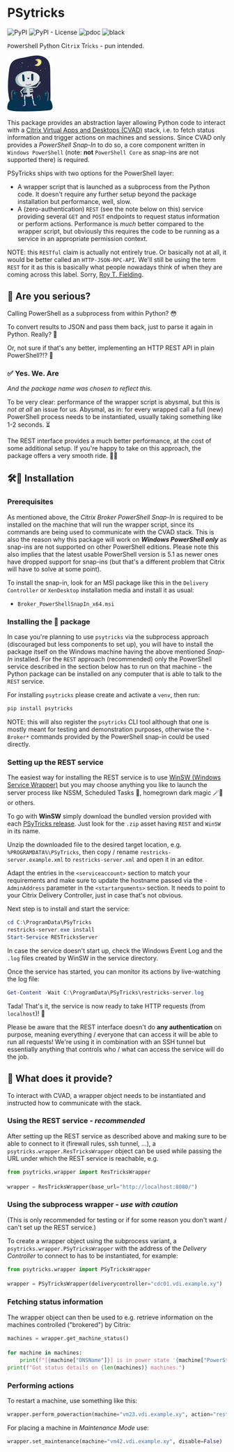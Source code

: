# PSytricks

![PyPI](https://img.shields.io/pypi/v/psytricks)
![PyPI - License](https://img.shields.io/pypi/l/psytricks)
![pdoc](https://img.shields.io/badge/docs-pdoc-brightgreen.svg)
![black](https://img.shields.io/badge/code%20style-black-000000.svg)

`P`ower`S`hell P`y`thon Ci`tri`x Tri`cks` - pun intended.

![logo](https://raw.githubusercontent.com/imcf/psytricks/main/resources/images/logo.png)

This package provides an abstraction layer allowing Python code to interact with
a [Citrix Virtual Apps and Desktops (CVAD)][www_cvad] stack, i.e. to fetch
status information and trigger actions on machines and sessions. Since CVAD only
provides a *PowerShell Snap-In* to do so, a core component written in `Windows
PowerShell` (note: **not** `PowerShell Core` as snap-ins are not supported
there) is required.

PSyTricks ships with two options for the PowerShell layer:

* A wrapper script that is launched as a subprocess from the Python code. It
  doesn't require any further setup beyond the package installation but
  performance, well, slow.
* A (zero-authentication) `REST` (see the note below on this) service providing
  several `GET` and `POST` endpoints to request status information or perform
  actions. Performance is *much* better compared to the wrapper script, but
  obviously this requires the code to be running as a service in an appropriate
  permission context.

NOTE: this `RESTful` claim is actually not entirely true. Or basically not at
all, it would be better called an `HTTP-JSON-RPC-API`. We'll still be using the
term `REST` for it as this is basically what people nowadays think of when they
are coming across this label. Sorry, [Roy T. Fielding][www_rtf].

## 🤯 Are you serious?

Calling PowerShell as a subprocess from within Python? 😳

To convert results to JSON and pass them back, just to parse it again in Python.
Really? 🧐

Or, not sure if that's any better, implementing an HTTP REST API in plain
PowerShell?!? 🫣

### ✅ Yes. We. Are

*And the package name was chosen to reflect this.*

To be very clear: performance of the wrapper script is abysmal, but this is *not
at all* an issue for us. Abysmal, as in: for every wrapped call a full (new)
PowerShell process needs to be instantiated, usually taking something like 1-2
seconds. ⏳

The REST interface provides a much better performance, at the cost of some
additional setup. If you're happy to take on this approach, the package offers a
very smooth ride. 🎢🎡

## 🛠🚧 Installation

### Prerequisites

As mentioned above, the *Citrix Broker PowerShell Snap-In* is required to be
installed on the machine that will run the wrapper script, since its commands
are being used to communicate with the CVAD stack. This is also the reason why
this package will work on ***Windows PowerShell only*** as snap-ins are not
supported on other PowerShell editions. Please note this also implies that the
latest usable PowerShell version is 5.1 as newer ones have dropped support for
snap-ins (but that's a different problem that Citrix will have to solve at some
point).

To install the snap-in, look for an MSI package like this in the `Delivery
Controller` or `XenDesktop` installation media and install it as usual:

* `Broker_PowerShellSnapIn_x64.msi`

### Installing the 🐍 package

In case you're planning to use `psytricks` via the subprocess approach
(discouraged but less components to set up), you will have to install the
package itself on the Windows machine having the above mentioned *Snap-In*
installed. For the `REST` approach (recommended) only the PowerShell service
described in the section below has to run on that machine - the Python package
can be installed on any computer that is able to talk to the `REST` service.

For installing `psytricks` please create and activate a `venv`, then run:

```bash
pip install psytricks
```

NOTE: this will also register the `psytricks` CLI tool although that one is
mostly meant for testing and demonstration purposes, otherwise the `*-Broker*`
commands provided by the PowerShell snap-in could be used directly.

### Setting up the REST service

The easiest way for installing the REST service is to use [WinSW (Windows
Service Wrapper)][www_winsw] but you may choose anything you like to launch the
server process like NSSM, Scheduled Tasks 📅, homegrown dark magic 🪄🔮 or
others.

To go with **WinSW** simply download the bundled version provided with each
[PSyTricks release][www_releases]. Just look for the `.zip` asset having `REST`
and `WinSW` in its name.

Unzip the downloaded file to the desired target location, e.g.
`%PROGRAMDATA%\PSyTricks`, then copy / rename `restricks-server.example.xml` to
`restricks-server.xml` and open it in an editor.

Adapt the entries in the `<serviceaccount>` section to match your requirements
and make sure to update the hostname passed via the `-AdminAddress` parameter in
the `<startarguments>` section. It needs to point to your Citrix Delivery
Controller, just in case that's not obvious.

Next step is to install and start the service:

```PowerShell
cd C:\ProgramData\PSyTricks
restricks-server.exe install
Start-Service RESTricksServer
```

In case the service doesn't start up, check the Windows Event Log and the `.log`
files created by WinSW in the service directory.

Once the service has started, you can monitor its actions by live-watching the
log file:

```PowerShell
Get-Content -Wait C:\ProgramData\PSyTricks\restricks-server.log
```

Tada! That's it, the service is now ready to take HTTP requests (from
`localhost`)! 🎉

Please be aware that the REST interface doesn't do **any authentication** on
purpose, meaning everything / everyone that can access it will be able to run
all requests! We're using it in combination with an SSH tunnel but essentially
anything that controls who / what can access the service will do the job.

## 🎪 What does it provide?

To interact with CVAD, a wrapper object needs to be
instantiated and instructed how to communicate with the stack.

### Using the REST service - *recommended*

After setting up the REST service as described above and making sure to be able
to connect to it (firewall rules, ssh tunnel, ...), a
`psytricks.wrapper.ResTricksWrapper` object can be used while passing the URL
under which the REST service is reachable, e.g.

```Python
from psytricks.wrapper import ResTricksWrapper

wrapper = ResTricksWrapper(base_url="http://localhost:8080/")
```

### Using the subprocess wrapper - *use with caution*

(This is only recommended for testing or if for some reason you don't want /
can't set up the REST service.)

To create a wrapper object using the subprocess variant, a
`psytricks.wrapper.PSyTricksWrapper` with the address of the *Delivery
Controller* to connect to has to be instantiated, for example:

```Python
from psytricks.wrapper import PSyTricksWrapper

wrapper = PSyTricksWrapper(deliverycontroller="cdc01.vdi.example.xy")
```

### Fetching status information

The wrapper object can then be used to e.g. retrieve information on the machines
controlled ("brokered") by Citrix:

```Python
machines = wrapper.get_machine_status()

for machine in machines:
    print(f"[{machine["DNSName"]}] is in power state '{machine["PowerState"]}'")
print(f"Got status details on {len(machines)} machines.")
```

### Performing actions

To restart a machine, use something like this:

```Python
wrapper.perform_poweraction(machine="vm23.vdi.example.xy", action="restart")
```

For placing a machine in *Maintenance Mode* use:

```Python
wrapper.set_maintenance(machine="vm42.vdi.example.xy", disable=False)
```

[www_cvad]: https://docs.citrix.com/en-us/citrix-virtual-apps-desktops
[www_winsw]: https://github.com/winsw/winsw
[www_releases]: https://github.com/imcf/psytricks/releases
[www_rtf]: https://roy.gbiv.com/untangled/2008/rest-apis-must-be-hypertext-driven
